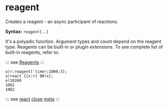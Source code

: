# reagent

Creates a reagent - an async participant of reactions.

**Syntax:** ```reagent[..]```

It's a polyadic function. Argument types and count depend on the reagent type. Reagents can be built-in or plugin extensions. To see complete list of built-in reagents, refer to:

::: see
[Reagents](/reference/types/reagents.md)
:::

```o
o)r:reagent[`timer;1000;3];
o)react {[x:r] 0N!x};
o)10260
1002
1002
```

::: see
[react](/verbs/other/react.md)
[close](/verbs/other/close.md)
[meta](/verbs/other/meta.md)
:::
